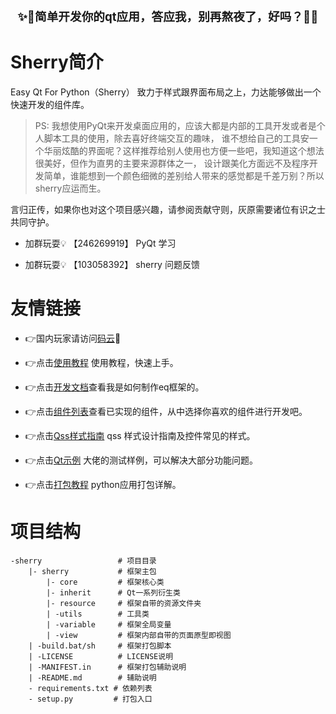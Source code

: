 <div style="text-align: center;font-size: 14pt; font-weight: bold;">✨👀简单开发你的qt应用，答应我，别再熬夜了，好吗？👀✨</div>

# Sherry简介

Easy Qt For Python（Sherry） 致力于样式跟界面布局之上，力达能够做出一个快速开发的组件库。

> PS: 我想使用PyQt来开发桌面应用的，应该大都是内部的工具开发或者是个人脚本工具的使用，除去喜好终端交互的趣味，
> 谁不想给自己的工具安一个华丽炫酷的界面呢？这样推荐给别人使用也方便一些吧，我知道这个想法很美好，但作为直男的主要来源群体之一，
> 设计跟美化方面远不及程序开发简单，谁能想到一个颜色细微的差别给人带来的感觉都是千差万别？所以sherry应运而生。


言归正传，如果你也对这个项目感兴趣，请参阅贡献守则，灰原需要诸位有识之士共同守护。

- 加群玩耍💡 【246269919】 PyQt 学习

- 加群玩耍💡 【103058392】 sherry 问题反馈

# 友情链接

- 👉国内玩家请访问[码云](https://gitee.com/pymu/sherry)🚩

- 👉点击[使用教程](helper/quick-start/readme.md) 使用教程，快速上手。

- 👉点击[开发文档](development/readme.md)查看我是如何制作eq框架的。

- 👉点击[组件列表](componet/readme.md)查看已实现的组件，从中选择你喜欢的组件进行开发吧。

- 👉点击[Qss样式指南](theme/readme.md) qss 样式设计指南及控件常见的样式。

- 👉点击[Qt示例](https://github.com/PyQt5/PyQt) 大佬的测试样例，可以解决大部分功能问题。

- 👉点击[打包教程](package/readme.md) python应用打包详解。

# 项目结构

    -sherry                 # 项目目录
        |- sherry           # 框架主包
            |- core         # 框架核心类
            |- inherit      # Qt一系列衍生类
            |- resource     # 框架自带的资源文件夹
            | -utils        # 工具类
            | -variable     # 框架全局变量
            | -view         # 框架内部自带的页面原型即视图
        | -build.bat/sh     # 框架打包脚本
        | -LICENSE          # LICENSE说明
        | -MANIFEST.in      # 框架打包辅助说明
        | -README.md        # 辅助说明
        - requirements.txt # 依赖列表
        - setup.py         # 打包入口

